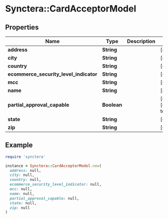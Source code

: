 # Synctera::CardAcceptorModel

## Properties

| Name | Type | Description | Notes |
| ---- | ---- | ----------- | ----- |
| **address** | **String** |  | [optional] |
| **city** | **String** |  | [optional] |
| **country** | **String** |  | [optional] |
| **ecommerce_security_level_indicator** | **String** |  | [optional] |
| **mcc** | **String** |  | [optional] |
| **name** | **String** |  | [optional] |
| **partial_approval_capable** | **Boolean** |  | [optional][default to false] |
| **state** | **String** |  | [optional] |
| **zip** | **String** |  | [optional] |

## Example

```ruby
require 'synctera'

instance = Synctera::CardAcceptorModel.new(
  address: null,
  city: null,
  country: null,
  ecommerce_security_level_indicator: null,
  mcc: null,
  name: null,
  partial_approval_capable: null,
  state: null,
  zip: null
)
```


